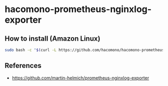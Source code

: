 # hacomono-prometheus-nginxlog-exporter

## How to install (Amazon Linux)

```sh
sudo bash -c "$(curl -L https://github.com/hacomono/hacomono-prometheus-nginxlog-exporter/releases/download/v0.1.8/install.bash)"
```

## References

* https://github.com/martin-helmich/prometheus-nginxlog-exporter
